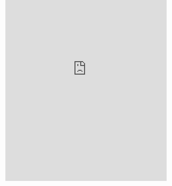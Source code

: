 Cuestionario embebido:

<iframe id="myframe" src="http://aularagon.catedu.es/materialesaularagon2013/primerosaux/1_ARCHIVOS_MODULOS/zips/Modulo_1/autoevaluaciones.html?hide-nav#" frameborder="0" width="100%" height="700" allowfullscreen="true" mozallowfullscreen="true" webkitallowfullscreen="true" style="border: 0px none; margin-top: -230px;"></iframe>


